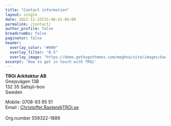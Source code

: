 ```yaml
---
title: "Contact information"
layout: single
date: 2022-11-25T15:48:41-04:00
permalink: /contact/
author_profile: false
breadcrumbs: false
paginator: false
header:
  overlay_color: "#000"
  overlay_filter: "0.5"
  overlay_image: "https://demo.gethugothemes.com/meghna/site/images/backgrounds/hero-area.jpg"
excerpt: 'How to get in touch with TROi'
---
```


**TROi Arkitektur AB** <Br/>
Gnejsvägen 13B <Br/>
132 35 Saltsjö-boo <Br/>
Sweden <Br/>

Mobile: 0708-93 95 51 <Br/>
Email : Christoffer.Rasten@TROi.se <Br/>
<Br/>
Org.number 559322-1889

